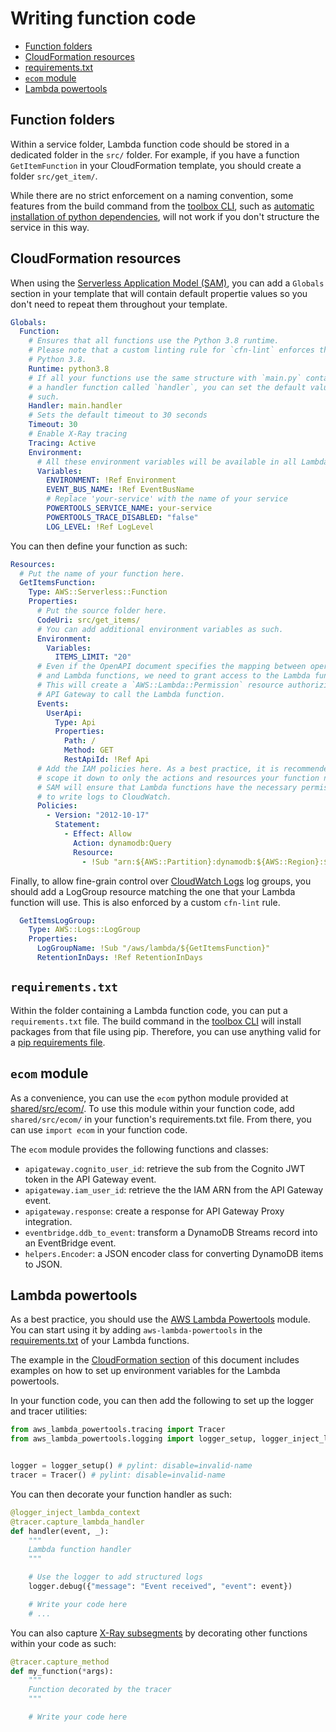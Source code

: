 Writing function code
=====================

* [Function folders](#function-folders)
* [CloudFormation resources](#cloudformation-resources)
* [requirements.txt](#requirementstxt)
* [`ecom` module](#ecom-module)
* [Lambda powertools](#lambda-powertools)

## Function folders

Within a service folder, Lambda function code should be stored in a dedicated folder in the `src/` folder. For example, if you have a function `GetItemFunction` in your CloudFormation template, you should create a folder `src/get_item/`.

While there are no strict enforcement on a naming convention, some features from the build command from the [toolbox CLI](toolbox.md), such as [automatic installation of python dependencies](#requirementstxt), will not work if you don't structure the service in this way.

## CloudFormation resources

When using the [Serverless Application Model (SAM)](https://aws.amazon.com/serverless/sam/), you can add a `Globals` section in your template that will contain default propertie values so you don't need to repeat them throughout your template. 

```yaml
Globals:
  Function:
    # Ensures that all functions use the Python 3.8 runtime.
    # Please note that a custom linting rule for `cfn-lint` enforces the use of
    # Python 3.8.
    Runtime: python3.8
    # If all your functions use the same structure with `main.py` containing
    # a handler function called `handler`, you can set the default value as
    # such.
    Handler: main.handler
    # Sets the default timeout to 30 seconds
    Timeout: 30
    # Enable X-Ray tracing
    Tracing: Active
    Environment:
      # All these environment variables will be available in all Lambda functions
      Variables:
        ENVIRONMENT: !Ref Environment
        EVENT_BUS_NAME: !Ref EventBusName
        # Replace 'your-service' with the name of your service
        POWERTOOLS_SERVICE_NAME: your-service
        POWERTOOLS_TRACE_DISABLED: "false"
        LOG_LEVEL: !Ref LogLevel
```

You can then define your function as such:

```yaml
Resources:
  # Put the name of your function here.
  GetItemsFunction:
    Type: AWS::Serverless::Function
    Properties:
      # Put the source folder here.
      CodeUri: src/get_items/
      # You can add additional environment variables as such.
      Environment:
        Variables:
          ITEMS_LIMIT: "20"
      # Even if the OpenAPI document specifies the mapping between operations
      # and Lambda functions, we need to grant access to the Lambda function.
      # This will create a `AWS::Lambda::Permission` resource authorizing the
      # API Gateway to call the Lambda function.
      Events:
        UserApi:
          Type: Api
          Properties:
            Path: /
            Method: GET
            RestApiId: !Ref Api
      # Add the IAM policies here. As a best practice, it is recommended to
      # scope it down to only the actions and resources your function needs.
      # SAM will ensure that Lambda functions have the necessary permissions
      # to write logs to CloudWatch.
      Policies:
        - Version: "2012-10-17"
          Statement:
            - Effect: Allow
              Action: dynamodb:Query
              Resource:
                - !Sub "arn:${AWS::Partition}:dynamodb:${AWS::Region}:${AWS::AccountId}:table/${Table}"
```

Finally, to allow fine-grain control over [CloudWatch Logs](https://docs.aws.amazon.com/AmazonCloudWatch/latest/logs/WhatIsCloudWatchLogs.html) log groups, you should add a LogGroup resource matching the one that your Lambda function will use. This is also enforced by a custom `cfn-lint` rule.

```yaml
  GetItemsLogGroup:
    Type: AWS::Logs::LogGroup
    Properties:
      LogGroupName: !Sub "/aws/lambda/${GetItemsFunction}"
      RetentionInDays: !Ref RetentionInDays
```

## `requirements.txt`

Within the folder containing a Lambda function code, you can put a `requirements.txt` file. The build command in the [toolbox CLI](toolbox.md) will install packages from that file using pip. Therefore, you can use anything valid for a [pip requirements file](https://pip.readthedocs.io/en/latest/reference/pip_install/#requirements-file-format).

## `ecom` module

As a convenience, you can use the `ecom` python module provided at [shared/src/ecom/](../shared/src/ecom/). To use this module within your function code, add `shared/src/ecom/` in your function's requirements.txt file. From there, you can use `import ecom` in your function code.

The `ecom` module provides the following functions and classes:

* `apigateway.cognito_user_id`: retrieve the sub from the Cognito JWT token in the API Gateway event.
* `apigateway.iam_user_id`: retrieve the the IAM ARN from the API Gateway event.
* `apigateway.response`: create a response for API Gateway Proxy integration.
* `eventbridge.ddb_to_event`: transform a DynamoDB Streams record into an EventBridge event.
* `helpers.Encoder`: a JSON encoder class for converting DynamoDB items to JSON.

## Lambda powertools

As a best practice, you should use the [AWS Lambda Powertools](https://github.com/awslabs/aws-lambda-powertools/tree/develop/python) module. You can start using it by adding `aws-lambda-powertools` in the [requirements.txt](#requirementstxt) of your Lambda functions.

The example in the [CloudFormation section](#cloudformation-resources) of this document includes examples on how to set up environment variables for the Lambda powertools.

In your function code, you can then add the following to set up the logger and tracer utilities:

```python
from aws_lambda_powertools.tracing import Tracer
from aws_lambda_powertools.logging import logger_setup, logger_inject_lambda_context


logger = logger_setup() # pylint: disable=invalid-name
tracer = Tracer() # pylint: disable=invalid-name
```

You can then decorate your function handler as such:

```python
@logger_inject_lambda_context
@tracer.capture_lambda_handler
def handler(event, _):
    """
    Lambda function handler
    """

    # Use the logger to add structured logs
    logger.debug({"message": "Event received", "event": event})

    # Write your code here
    # ...
```

You can also capture [X-Ray subsegments](https://docs.aws.amazon.com/xray/latest/devguide/xray-concepts.html#xray-concepts-subsegments) by decorating other functions within your code as such:

```python
@tracer.capture_method
def my_function(*args):
    """
    Function decorated by the tracer
    """

    # Write your code here
```